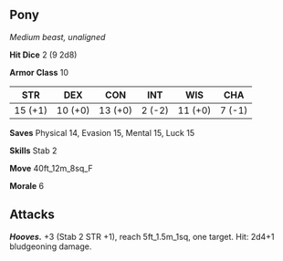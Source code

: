 ## Pony

*Medium beast, unaligned*

**Hit Dice** 2 (9 2d8)

**Armor Class** 10

| STR     | DEX     | CON     | INT     | WIS     | CHA     |
|---------|---------|---------|---------|---------|---------|
| 15 (+1) | 10 (+0) | 13 (+0) |  2 (-2) | 11 (+0) |  7 (-1) |

**Saves** Physical 14, Evasion 15, Mental 15, Luck 15

**Skills** Stab 2

**Move** 40ft\_12m\_8sq\_F

**Morale** 6

## Attacks

***Hooves.*** +3 (Stab 2 STR +1), reach 5ft\_1.5m\_1sq, one target. Hit: 2d4+1 bludgeoning damage.


